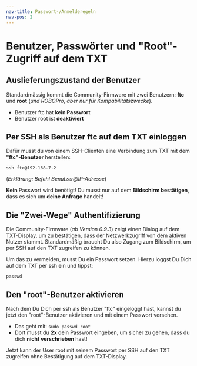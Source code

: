 ```yaml
---
nav-title: Passwort-/Anmelderegeln
nav-pos: 2
---
```

# Benutzer, Passwörter und "Root"-Zugriff auf dem TXT

## Auslieferungszustand der Benutzer
Standardmässig kommt die Community-Firmware mit zwei Benutzern: **ftc** und **root** (*und ROBOPro, aber nur für Kompabilitätszwecke*).

- Benutzer ftc hat **kein Passwort**
- Benutzer root ist **deaktiviert**

## Per SSH als Benutzer ftc auf dem TXT einloggen

Dafür musst du von einem SSH-Clienten eine Verbindung zum TXT mit dem **"ftc"-Benutzer** herstellen: 

```ssh ftc@192.168.7.2```

(*Erklärung: Befehl Benutzer@IP-Adresse*)

**Kein** Passwort wird benötigt! Du musst nur auf dem **Bildschirm bestätigen**, dass es sich um **deine Anfrage** handelt!


## Die "Zwei-Wege" Authentifizierung 
Die Community-Firmware (*ab Version 0.9.3*) zeigt einen Dialog auf dem TXT-Display, um zu bestätigen, dass der Netzwerkzugriff von dem aktiven Nutzer stammt. Standardmäßig braucht Du also Zugang zum Bildschirm, um per SSH auf den TXT zugreifen zu können.

Um das zu vermeiden, musst Du ein Passwort setzen. Hierzu loggst Du Dich auf dem TXT per ssh ein und tippst:

```passwd```



## Den "root"-Benutzer aktivieren

Nach dem Du Dich per ssh als Benutzer "ftc" eingeloggt hast, kannst du jetzt den "root"-Benutzer aktivieren und mit einem Passwort versehen.
- Das geht mit: `sudo passwd root`
- Dort musst du **2x** dein Passwort eingeben, um sicher zu gehen, dass du dich **nicht verschrieben** hast!

Jetzt kann der User root mit seinem Passwort per SSH auf den TXT zugreifen ohne Bestätigung auf dem TXT-Display.
